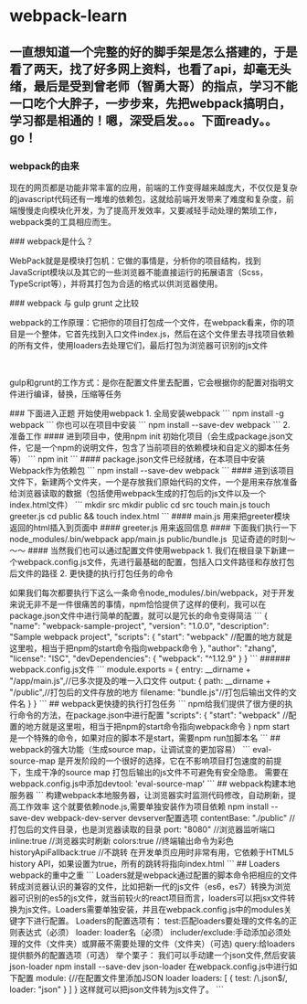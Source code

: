 # webpack-learn
## 一直想知道一个完整的好的脚手架是怎么搭建的，于是看了两天，找了好多网上资料，也看了api，却毫无头绪，最后是受到曾老师（智勇大哥）的指点，学习不能一口吃个大胖子，一步步来，先把webpack搞明白，学习都是相通的！嗯，深受启发。。。下面ready。。go！
### webpack的由来
<p>现在的网页都是功能非常丰富的应用，前端的工作变得越来越庞大，不仅仅是复杂的javascript代码还有一堆堆的依赖包，这就给前端开发带来了难度和复杂度，前端慢慢走向模块化开发，为了提高开发效率，又要减轻手动处理的繁琐工作，webpack类的工具相应而生。</p>
### webpack是什么？
<p>WebPack就是是模块打包机：它做的事情是，分析你的项目结构，找到JavaScript模块以及其它的一些浏览器不能直接运行的拓展语言（Scss，TypeScript等），并将其打包为合适的格式以供浏览器使用。</p>
### webpack 与 gulp grunt 之比较
<p>webpack的工作原理：它把你的项目打包成一个文件，在webpack看来，你的项目是一个整体，它首先找到入口文件index.js，然后在这个文件里去寻找项目依赖的所有文件，使用loaders去处理它们，最后打包为浏览器可识别的js文件</p>
<br/>
<p>gulp和grunt的工作方式：是你在配置文件里去配置，它会根据你的配置对指明文件进行编译，替换，压缩等任务</p>
### 下面进入正题 开始使用webpack
1. 全局安装webpack
```
npm install -g webpack
```
你也可以在项目中安装
```
npm install --save-dev webpack
```
2. 准备工作
#### 进到项目中，使用npm init 初始化项目（会生成package.json文件，它是一个npm的说明文件，包含了当前项目的依赖模块和自定义的脚本任务等）
```
npm init
```
#### package.json文件已经就绪，在本项目中安装Webpack作为依赖包
```
npm install --save-dev webpack
```
#### 进到该项目文件下，新建两个文件夹，一个是存放我们原始代码的文件，一个是用来存放准备给浏览器读取的数据（包括使用webpack生成的打包后的js文件以及一个index.html文件）
```
mkdir src
mkdir public
cd src
touch main.js
touch greeter.js
cd public && touch index.html
```
#### main.js 用来把greeter模块返回的html插入到页面中
#### greeter.js 用来返回信息
#### 下面我们执行一下 node_modules/.bin/webpack app/main.js public/bundle.js  见证奇迹的时刻～～～
#### 当然我们也可以通过配置文件使用webpack
1. 我们在根目录下新建一个webpack.config.js文件，先进行最基础的配置，包括入口文件路径和存放打包后文件的路径
2. 更快捷的执行打包任务的命令
<p>如果我们每次都要执行下这么一条命令node_modules/.bin/webpack，对于开发来说无非不是一件很痛苦的事情，npm恰恰提供了这样的便利，我可以在package.json文件中进行简单的配置，就可以是冗长的命令变得简洁
```
{
  "name": "webpack-sample-project",
  "version": "1.0.0",
  "description": "Sample webpack project",
  "scripts": {
    "start": "webpack" //配置的地方就是这里啦，相当于把npm的start命令指向webpack命令
  },
  "author": "zhang",
  "license": "ISC",
  "devDependencies": {
    "webpack": "^1.12.9"
  }
}
```
###### webpack.config.js文件
```
module.exports = {
  entry:  __dirname + "/app/main.js",//已多次提及的唯一入口文件
  output: {
    path: __dirname + "/public",//打包后的文件存放的地方
    filename: "bundle.js"//打包后输出文件的文件名
  }
}
```
## webpack更快捷的执行打包任务
```
npm给我们提供了很方便的执行命令的方法，在package.json中进行配置
"scripts": {
    "start": "webpack" //配置的地方就是这里啦，相当于把npm的start命令指向webpack命令
  }
npm start是一个特殊的命令，如果对应的脚本不是start，需要npm run加脚本名
```
## webpack的强大功能（生成source map，让调试变的更加容易）
```
eval-source-map 是开发阶段的一个很好的选择，它在不影响项目打包速度的前提下，生成干净的source map
打包后输出的js文件不可避免有安全隐患。
需要在webpack.config.js中添加devtool: 'eval-source-map'
```
## webpack构建本地服务器
```
构建webpack本地服务器，让浏览器实时监测代码修改，自动刷新，提高工作效率
这个就要依赖node.js,需要单独安装作为项目依赖
npm install --save-dev webpack-dev-server
devserver配置选项
contentBase: "./public"
//打包后的文件目录，也是浏览器读取的目录
port: "8080"
//浏览器监听端口
inline:true
//浏览器实时刷新
colors:true
//终端输出命令为彩色
historyApiFallback:true
//不跳转 在开发单页应用时非常有用，它依赖于HTML5 history API，如果设置为true，所有的跳转将指向index.html
```
## Loaders webpack的重中之重
```
Loaders就是webpack通过配置的脚本命令把相应的文件转成浏览器认识的兼容的文件，比如把新一代的js文件（es6，es7）转换为浏览器可识别的es5的js文件，就当前较火的react项目而言，loaders可以把jsx文件转换为js文件。Loaders需要单独安装，并且在webpack.config.js中的modules关键字下进行配置。
Loaders的配置选项有：
test:匹配loaders要处理的文件名的正则表达式（必须）
loader: loader名（必须）
includer/exclude:手动添加必须处理的文件（文件夹）或屏蔽不需要处理的文件（文件夹）（可选)
query:给loaders提供额外的配置选项（可选）
举个栗子：
我们可以手动建一个json文件,然后安装json-loader npm install --save-dev json-loader
在webpack.config.js中进行如下配置
module: {//在配置文件里添加JSON loader
    loaders: [
      {
        test: /\.json$/,
        loader: "json"
      }
    ]
  }
  这样就可以把json文件转为js文件了。
```
